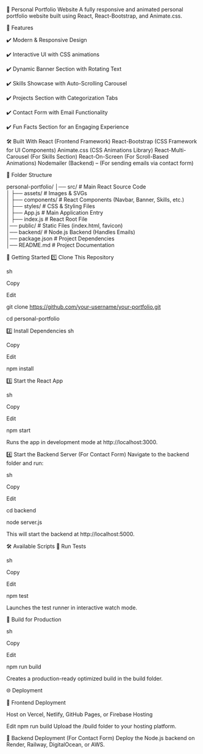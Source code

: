 🚀 Personal Portfolio Website
A fully responsive and animated personal portfolio website built using React, React-Bootstrap, and Animate.css.

🔹 Features

✔️ Modern & Responsive Design

✔️ Interactive UI with CSS animations

✔️ Dynamic Banner Section with Rotating Text

✔️ Skills Showcase with Auto-Scrolling Carousel

✔️ Projects Section with Categorization Tabs

✔️ Contact Form with Email Functionality

✔️ Fun Facts Section for an Engaging Experience

🛠 Built With
React (Frontend Framework)
React-Bootstrap (CSS Framework for UI Components)
Animate.css (CSS Animations Library)
React-Multi-Carousel (For Skills Section)
React-On-Screen (For Scroll-Based Animations)
Nodemailer (Backend) – (For sending emails via contact form)


📂 Folder Structure

personal-portfolio/
│── src/                   # Main React Source Code  
│   ├── assets/            # Images & SVGs  
│   ├── components/        # React Components (Navbar, Banner, Skills, etc.)  
│   ├── styles/            # CSS & Styling Files  
│   ├── App.js             # Main Application Entry  
│   ├── index.js           # React Root File  
│── public/                # Static Files (index.html, favicon)  
│── backend/               # Node.js Backend (Handles Emails)  
│── package.json           # Project Dependencies  
│── README.md              # Project Documentation  


🚀 Getting Started
1️⃣ Clone This Repository

sh

Copy

Edit

git clone https://github.com/your-username/your-portfolio.git

cd personal-portfolio


2️⃣ Install Dependencies
sh

Copy

Edit

npm install


3️⃣ Start the React App

sh

Copy

Edit

npm start

Runs the app in development mode at http://localhost:3000.

4️⃣ Start the Backend Server (For Contact Form)
Navigate to the backend folder and run:

sh

Copy

Edit

cd backend

node server.js

This will start the backend at http://localhost:5000.

🛠 Available Scripts
🔹 Run Tests

sh

Copy

Edit

npm test

Launches the test runner in interactive watch mode.

🔹 Build for Production

sh

Copy

Edit

npm run build

Creates a production-ready optimized build in the build folder.

🌐 Deployment

🔹 Frontend Deployment

Host on Vercel, Netlify, GitHub Pages, or Firebase Hosting

Edit
npm run build
Upload the /build folder to your hosting platform.

🔹 Backend Deployment (For Contact Form)
Deploy the Node.js backend on Render, Railway, DigitalOcean, or AWS.
